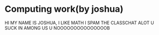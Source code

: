 # **Computing work(by joshua)**
HI MY NAME IS JOSHUA, 
I LIKE MATH 
I SPAM THE CLASSCHAT ALOT
U SUCK IN AMONG US U NOOOOOOOOOOOOOOOB
